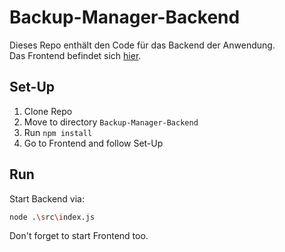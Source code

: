 # Backup-Manager-Backend
Dieses Repo enthält den Code für das Backend der Anwendung.  
Das Frontend befindet sich [hier](https://github.com/Erik966/Backup-Manager-Frontend/tree/dev).  


## Set-Up
1. Clone Repo
2. Move to directory `Backup-Manager-Backend`
3. Run `npm install`
4. Go to Frontend and follow Set-Up

## Run
Start Backend via:
```bash
node .\src\index.js
```
Don't forget to start Frontend too.
